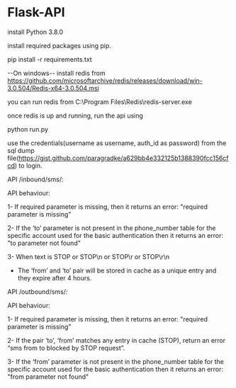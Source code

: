 # Flask-API

install Python 3.8.0 

install required packages using pip.

pip install -r requirements.txt 

--On windows-- install redis from https://github.com/microsoftarchive/redis/releases/download/win-3.0.504/Redis-x64-3.0.504.msi 

you can run redis from C:\Program Files\Redis\redis-server.exe

once redis is up and running, run the api using

python run.py

use the credentials(username as username, auth_id as password) from the sql dump file(https://gist.github.com/paragradke/a629bb4e332125b1388390fcc156cfcd) to login.


API /inbound/sms/:

API behaviour:

1- If required parameter is missing, then it returns an error: "required parameter is missing"

2- If the ‘to’ parameter is not present in the phone_number table for the specific account 
used for the basic authentication then it returns an error: "to parameter not found"

3- When text is STOP or STOP\n or STOP\r or STOP\r\n
- The ‘from’ and ‘to’ pair will be stored in cache as a unique entry and they
 expire after 4 hours.

 
 API /outbound/sms/:
 
 API behaviour:
 
1- If required parameter is missing, then it returns an error: "required parameter is missing"
 
2- If the pair ‘to’, ‘from’ matches any entry in cache (STOP), return an error “sms from <from> to <to> blocked by STOP request”.
  
3- If the ‘from’ parameter is not present in the phone_number table for the specific account
 used for the basic authentication then it returns an error: "from parameter not found"
